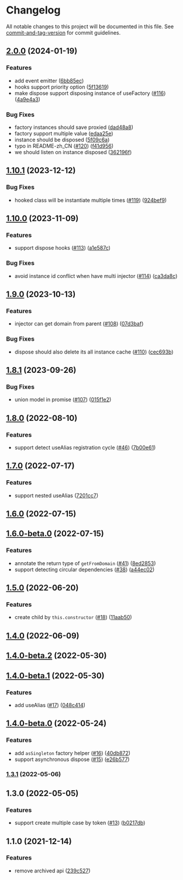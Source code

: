 # Changelog

All notable changes to this project will be documented in this file. See [commit-and-tag-version](https://github.com/absolute-version/commit-and-tag-version) for commit guidelines.

## [2.0.0](https://github.com/opensumi/di/compare/v1.10.1...v2.0.0) (2024-01-19)


### Features

* add event emitter ([6bb85ec](https://github.com/opensumi/di/commit/6bb85ec3d08f0abb6ecb63b137a0ecd3f02e1b61))
* hooks support priority option ([5f13619](https://github.com/opensumi/di/commit/5f13619eb644fa04ad486c511bcf8a18229dee5c))
* make dispose support disposing instance of useFactory ([#116](https://github.com/opensumi/di/issues/116)) ([4a9e4a3](https://github.com/opensumi/di/commit/4a9e4a345dfd1ece3f67ecca315fb0acba62025c))


### Bug Fixes

* factory instances should save proxied ([dad48a8](https://github.com/opensumi/di/commit/dad48a81f47033e090202667cd4b3fccb9fa8e14))
* factory support multiple value ([edaa25e](https://github.com/opensumi/di/commit/edaa25e85602374642e55948415e3a656035e06a))
* instance should be disposed ([5f09c6a](https://github.com/opensumi/di/commit/5f09c6a17dd79175c14a6a688b06892572699024))
* typo in README-zh_CN ([#120](https://github.com/opensumi/di/issues/120)) ([f41d956](https://github.com/opensumi/di/commit/f41d956b7e08bc613fabbb8ddbc537fd284bef56))
* we should listen on instance disposed ([362196f](https://github.com/opensumi/di/commit/362196f50bb4f8a476b0d8c108dfbdb1455e1d9a))

## [1.10.1](https://github.com/opensumi/di/compare/v1.10.0...v1.10.1) (2023-12-12)


### Bug Fixes

* hooked class will be instantiate multiple times ([#119](https://github.com/opensumi/di/issues/119)) ([924bef9](https://github.com/opensumi/di/commit/924bef9e29e077fdbb6a4362d29398429de1b24e))

## [1.10.0](https://github.com/opensumi/di/compare/v1.9.0...v1.10.0) (2023-11-09)


### Features

* support dispose hooks ([#113](https://github.com/opensumi/di/issues/113)) ([a1e587c](https://github.com/opensumi/di/commit/a1e587c7bdfe2993d61c58d523a69a16d74ce599))


### Bug Fixes

* avoid instance id conflict when have multi injector ([#114](https://github.com/opensumi/di/issues/114)) ([ca3da8c](https://github.com/opensumi/di/commit/ca3da8ccd7891f1d1d2d5f4ca217c93bc650673d))

## [1.9.0](https://github.com/opensumi/di/compare/v1.8.1...v1.9.0) (2023-10-13)


### Features

* injector can get domain from parent ([#108](https://github.com/opensumi/di/issues/108)) ([07d3baf](https://github.com/opensumi/di/commit/07d3baff7f410911af05da1d6f90550b0a49b468))


### Bug Fixes

* dispose should also delete its all instance cache ([#110](https://github.com/opensumi/di/issues/110)) ([cec693b](https://github.com/opensumi/di/commit/cec693b898e8608bb6ec32207beeddbce31ec460))

## [1.8.1](https://github.com/opensumi/di/compare/v1.8.0...v1.8.1) (2023-09-26)


### Bug Fixes

* union model in promise ([#107](https://github.com/opensumi/di/issues/107)) ([015f1e2](https://github.com/opensumi/di/commit/015f1e2562ecc56851c3eb496c101403e6e91324))

## [1.8.0](https://github.com/opensumi/di/compare/v1.7.0...v1.8.0) (2022-08-10)


### Features

* support detect useAlias registration cycle ([#46](https://github.com/opensumi/di/issues/46)) ([7b00e61](https://github.com/opensumi/di/commit/7b00e612639459401f9bc8349f63be16f94466a6))

## [1.7.0](https://github.com/opensumi/di/compare/v1.6.0...v1.7.0) (2022-07-17)


### Features

* support nested useAlias ([7201cc7](https://github.com/opensumi/di/commit/7201cc7bdb18606cbb2a02ad17d5df7099e88471))

## [1.6.0](https://github.com/opensumi/di/compare/v1.6.0-beta.0...v1.6.0) (2022-07-15)

## [1.6.0-beta.0](https://github.com/opensumi/di/compare/v1.5.1...v1.6.0-beta.0) (2022-07-15)


### Features

* annotate the return type of `getFromDomain` ([#41](https://github.com/opensumi/di/issues/41)) ([8ed2853](https://github.com/opensumi/di/commit/8ed2853c3ab17c78574ee316a1f12841b44a0753))
* support detecting circular dependencies ([#38](https://github.com/opensumi/di/issues/38)) ([a44ec02](https://github.com/opensumi/di/commit/a44ec02796481680b732075f1de60d4f1bff9a4c))

## [1.5.0](https://github.com/opensumi/di/compare/v1.4.0...v1.5.0) (2022-06-20)


### Features

* create child by `this.constructor` ([#18](https://github.com/opensumi/di/issues/18)) ([11aab50](https://github.com/opensumi/di/commit/11aab503b6679f0d04e4b288304a1112519afc8a))

## [1.4.0](https://github.com/opensumi/di/compare/v1.4.0-beta.2...v1.4.0) (2022-06-09)

## [1.4.0-beta.2](https://github.com/opensumi/di/compare/v1.4.0-beta.1...v1.4.0-beta.2) (2022-05-30)

## [1.4.0-beta.1](https://github.com/opensumi/di/compare/v1.4.0-beta.0...v1.4.0-beta.1) (2022-05-30)


### Features

* add useAlias ([#17](https://github.com/opensumi/di/issues/17)) ([048c414](https://github.com/opensumi/di/commit/048c4143477e3a4cff92eb971991841dbaec7114))

## [1.4.0-beta.0](https://github.com/opensumi/di/compare/v1.3.1...v1.4.0-beta.0) (2022-05-24)


### Features

* add `asSingleton` factory helper ([#16](https://github.com/opensumi/di/issues/16)) ([40db872](https://github.com/opensumi/di/commit/40db87256f4ddab3f3f62ba35c5d383b6a63b56b))
* support asynchronous dispose ([#15](https://github.com/opensumi/di/issues/15)) ([e26b577](https://github.com/opensumi/di/commit/e26b577f75ccf32ba5a98db9e082da51409b45f5))

### [1.3.1](https://github.com/opensumi/di/compare/v1.3.0...v1.3.1) (2022-05-06)

## 1.3.0 (2022-05-05)

### Features

* support create multiple case by token ([#13](https://github.com/opensumi/di/issues/13)) ([b0217db](https://github.com/opensumi/di/commit/b0217db25ada21299a995755194e9206c00eb59c))

## 1.1.0 (2021-12-14)

### Features

* remove archived api ([239c527](https://github.com/opensumi/di/commit/239c527))

